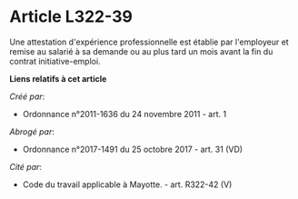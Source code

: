 # Article L322-39

Une attestation d'expérience professionnelle est établie par l'employeur et remise au salarié à sa demande ou au plus tard un
mois avant la fin du contrat initiative-emploi.

**Liens relatifs à cet article**

_Créé par_:

  - Ordonnance n°2011-1636 du 24 novembre 2011 - art. 1

_Abrogé par_:

  - Ordonnance n°2017-1491 du 25 octobre 2017 - art. 31 (VD)

_Cité par_:

  - Code du travail applicable à Mayotte. - art. R322-42 (V)

